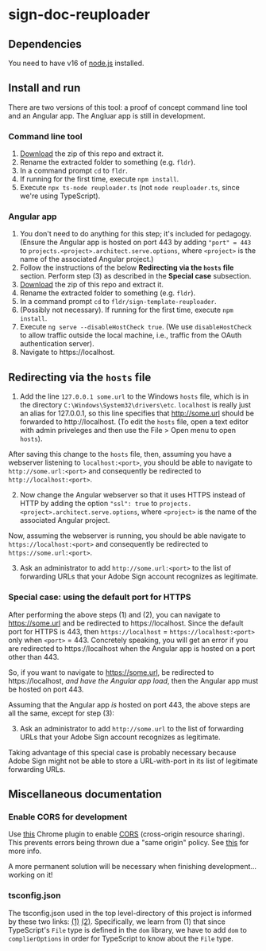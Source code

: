 # sign-doc-reuploader

## Dependencies

You need to have v16 of [node.js](https://nodejs.org/en/) installed.

## Install and run

There are two versions of this tool: a proof of concept command line tool and an Angular app. The Angluar app is still in development.

### Command line tool

1. [Download](https://github.com/rossgk2/sign-doc-reuploader/archive/refs/heads/main.zip) the zip of this repo and extract it.
2. Rename the extracted folder to something (e.g. `fldr`).
3. In a command prompt `cd` to `fldr`.
4. If running for the first time, execute `npm install`.
5. Execute `npx ts-node reuploader.ts` (not `node reuploader.ts`, since we're using TypeScript).

### Angular app

1. You don't need to do anything for this step; it's included for pedagogy. (Ensure the Angular app is hosted on port 443 by adding `"port" = 443` to `projects.<project>.architect.serve.options`, where `<project>` is the name of the associated Angular project.)
2. Follow the instructions of the below **Redirecting via the `hosts` file** section. Perform step (3) as described in the **Special case** subsection.
3. [Download](https://github.com/rossgk2/sign-doc-reuploader/archive/refs/heads/main.zip) the zip of this repo and extract it.
4. Rename the extracted folder to something (e.g. `fldr`).
5. In a command prompt `cd` to `fldr/sign-template-reuploader`.
6. (Possibly not necessary). If running for the first time, execute `npm install`.
7. Execute `ng serve --disableHostCheck true`. (We use `disableHostCheck` to allow traffic outside the local machine, i.e., traffic from the OAuth authentication server).
8. Navigate to https://localhost.

## Redirecting via the `hosts` file

1. Add the line `127.0.0.1 some.url` to the Windows `hosts` file, which is in the directory `C:\Windows\System32\drivers\etc`. `localhost` is really just an alias for 127.0.0.1, so this line specifies that http://some.url should be forwarded to http://localhost. (To edit the `hosts` file, open a text editor with admin priveleges and then use the File > Open menu to open `hosts`).

After saving this change to the `hosts` file, then, assuming you have a webserver listening to `localhost:<port>`, you should be able to navigate to `http://some.url:<port>` and consequently be redirected to `http://localhost:<port>`.

2. Now change the Angular webserver so that it uses HTTPS instead of HTTP by adding the option `"ssl": true` to `projects.<project>.architect.serve.options`, where `<project>` is the name of the associated Angular project.

Now, assuming the webserver is running, you should be able navigate to `https://localhost:<port>` and consequently be redirected to `https://some.url:<port>`.

3. Ask an administrator to add `http://some.url:<port>` to the list of forwarding URLs that your Adobe Sign account recognizes as legitimate.

### Special case: using the default port for HTTPS

After performing the above steps (1) and (2), you can navigate to https://some.url and be redirected to https://localhost. Since the default port for HTTPS is 443, then `https://localhost` = `https://localhost:<port>` only when `<port>` = 443. Concretely speaking, you will get an error if you are redirected to https://localhost when the Angular app is hosted on a port other than 443.

So, if you want to navigate to https://some.url, be redirected to https://localhost, *and have the Angular app load*, then the Angular app must be hosted on port 443.

Assuming that the Angular app *is* hosted on port 443, the above steps are all the same, except for step (3):

3. Ask an administrator to add `http://some.url` to the list of forwarding URLs that your Adobe Sign account recognizes as legitimate.

Taking advantage of this special case is probably necessary because Adobe Sign might not be able to store a URL-with-port in its list of legitimate forwarding URLs.

## Miscellaneous documentation

### Enable CORS for development

Use [this](https://webbrowsertools.com/test-cors/) Chrome plugin to enable [CORS](https://www.stackhawk.com/blog/what-is-cors/) (cross-origin resource sharing). This prevents errors being thrown due a "same origin" policy. See [this](https://www.stackhawk.com/blog/angular-cors-guide-examples-and-how-to-enable-it/) for more info.

A more permanent solution will be necessary when finishing development... working on it!

### tsconfig.json

The tsconfig.json used in the top level-directory of this project is informed by these two links: [(1)](https://stackoverflow.com/a/55701637) [(2)](
https://blog.appsignal.com/2022/01/19/how-to-set-up-a-nodejs-project-with-typescript.html). Specifically, we learn from (1) that since TypeScript's `File` type is defined in the `dom` library,  we have to add `dom` to `complierOptions` in order for TypeScript to know about the `File` type.
